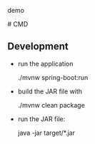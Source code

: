 demo

# CMD

## Development

* run the application

	./mvnw spring-boot:run

*  build the JAR file with 

	./mvnw clean package
	
* run the JAR file:

	java -jar target/*.jar